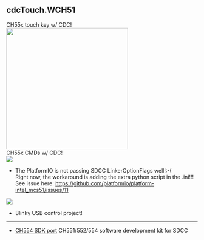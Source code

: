 
cdcTouch.WCH51
--------
   CH55x touch key w/ CDC! <br>
<img src="https://github.com/jmysu/mBusSTM32USB/blob/main/pic/CH554Touch.jpg" height=320 > 
   <br>
   CH55x CMDs w/ CDC! <br>
<img src="https://github.com/jmysu/mBusSTM32USB/blob/main/pic/CH554CMDs0706.jpg"> <br>
   - The PlatformIO is not passing SDCC LinkerOptionFlags well!:-( <br>
     Right now, the workaround is adding the extra python script in the .ini!!! <br>
     See issue here: https://github.com/platformio/platform-intel_mcs51/issues/11 <br>
     
<img src="https://github.com/jmysu/mBusSTM32USB/blob/main/pic/pic/BlinkyUSBcapture.jpg"> <br>
   - Blinky USB control project! <br>

   
---
- [CH554 SDK port](https://github.com/Blinkinlabs/ch554_sdcc) CH551/552/554 software development kit for SDCC<br>
